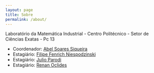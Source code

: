 ```yaml
---
layout: page
title: Sobre
permalink: /about/
---
```

 Laboratório da Matemática Industrial -
  Centro Politécnico - Setor de Ciências Exatas - Pc 13

- Coordenador: [Abel Soares Siqueira](http://github.com/abelsiqueira)
- Estagiário: [Filipe Fenrich Niespodzinski](http://github.com/foolem)
- Estagiário: [Julio Parodi](http://github.com/julioparodi)
- Estagiário: [Renan Oclides](https://github.com/RenanOD)
